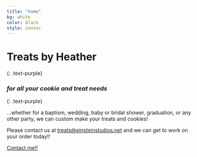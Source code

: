 ```yaml
---
title: "home"
bg: white
color: black
style: center
---
```


# Treats by Heather
{: .text-purple}

<span class="fa-stack subtlecircle" style="font-size:100px; background:rgba(255,166,0,0.1)">
  <i class="fa fa-circle fa-stack-2x text-white"></i>
  <i class="fa fa-cookie-bite fa-stack-1x text-orange"></i>
</span>

### *for all your cookie and treat needs*
{: .text-purple}


…whether for a baptism, wedding, baby or bridal shower, graduation, or any other party, we can custom make your treats and cookies! 

Please contact us at treats@einsteinstudios.net and we can get to work on your order today!!

<span id="forkongithub">
  <a href="{{ site.source_link }}" class="bg-blue">
    Contact me!!
  </a>
</span>
